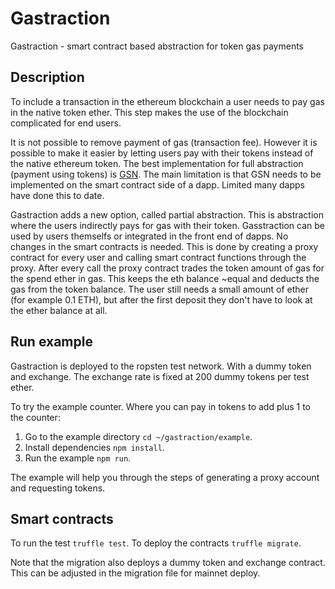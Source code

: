 # Gastraction
Gastraction - smart contract based abstraction for token gas payments

## Description
To include a transaction in the ethereum blockchain a user needs to pay gas in the native token ether. This step makes the use of the blockchain complicated for end users. 

It is not possible to remove payment of gas (transaction fee). However it is possible to make it easier by letting users pay with their tokens instead of the native ethereum token. The best implementation for full abstraction (payment using tokens) is [GSN](https://www.opengsn.org/). The main limitation is that GSN needs to be implemented on the smart contract side of a dapp. Limited many dapps have done this to date.

Gastraction adds a new option, called partial abstraction. This is abstraction where the users indirectly pays for gas with their token. Gasstraction can be used by users themselfs or integrated in the front end of dapps. No changes in the smart contracts is needed. This is done by creating a proxy contract for every user and calling smart contract functions through the proxy. After every call the  proxy contract trades the token amount of gas for the spend ether in gas. This keeps the eth balance ~equal and deducts the gas from the token balance. The user still needs a small amount of ether (for example 0.1 ETH), but after the first deposit they don't have to look at the ether balance at all. 

## Run example
Gastraction is deployed to the ropsten test network. With a dummy token and exchange. The exchange rate is fixed at 200 dummy tokens per test ether.

To try the example counter. Where you can pay in tokens to add plus 1 to the counter:
1. Go to the example directory `cd ~/gastraction/example`.
2. Install dependencies `npm install`.
3. Run the example `npm run`.

The example will help you through the steps of generating a proxy account and requesting tokens. 

## Smart contracts
To run the test `truffle test`.
To deploy the contracts `truffle migrate`.

Note that the migration also deploys a dummy token and exchange contract. This can be adjusted in the migration file for mainnet deploy.







